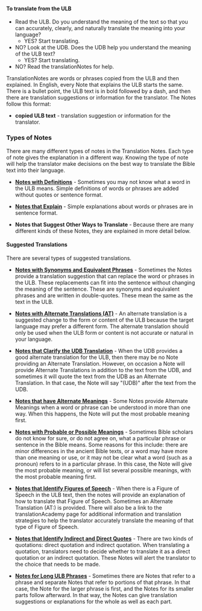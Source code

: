 
#### To translate from the ULB

* Read the ULB. Do you understand the meaning of the text so that you can accurately, clearly, and naturally translate the meaning into your language?
    * YES? Start translating.
* NO? Look at the UDB. Does the UDB help you understand the meaning of the ULB text?
    * YES? Start translating.
* NO? Read the translationNotes for help.

TranslationNotes are words or phrases copied from the ULB and then explained. In English, every Note that explains the ULB starts the same. There is a bullet point, the ULB text is in bold followed by a dash, and then there are translation suggestions or information for the translator. The Notes follow this format:

* **copied ULB text**  - translation suggestion or information for the translator.

### Types of Notes

There are many different types of notes in the Translation Notes. Each type of note gives the explanation in a different way. Knowing the type of note will help the translator make decisions on the best way to translate the Bible text into their language.

* **[Notes with Definitions](../resources-def/01.md)** - Sometimes you may not know what a word in the ULB means. Simple definitions of words or phrases are added without quotes or sentence format.

* **[Notes that Explain](../resources-eplain/01.md)** - Simple explanations about words or phrases are in sentence format.

* **Notes that Suggest Other Ways to Translate** - Because there are many different kinds of these Notes, they are explained in more detail below.

#### Suggested Translations

There are several types of suggested translations.

* **[Notes with Synonyms and Equivalent Phrases](../resources-synequi/01.md)** - Sometimes the Notes provide a translation suggestion that can replace the word or phrases in the ULB. These replacements can fit into the sentence without changing the meaning of the sentence. These are synonyms and equivalent phrases and are written in double-quotes. These mean the same as the text in the ULB.

* **[Notes with Alternate Translations (AT)](../resources-alter/01.md)** - An alternate translation is a suggested change to the form or content of the ULB because the target language may prefer a different form. The alternate translation should only be used when the ULB form or content is not accurate or natural in your language.

* **[Notes that Clarify the UDB Translation](../resources-clarify/01.md)** - When the UDB provides a good alternate translation for the ULB, then there may be no Note providing an Alternate Translation. However, on occasion a Note will provide Alternate Translations in addition to the text from the UDB, and sometimes it will quote the text from the UDB as an Alternate Translation. In that case, the Note will say "(UDB)" after the text from the UDB.

* **[Notes that have Alternate Meanings](../resources-alterm/01.md)** - Some Notes provide Alternate Meanings when a word or phrase can be understood in more than one way. When this happens, the Note will put the most probable meaning first.

* **[Notes with Probable or Possible Meanings](../resources-porp/01.md)** - Sometimes Bible scholars do not know for sure, or do not agree on, what a particular phrase or sentence in the Bible means. Some reasons for this include: there are minor differences in the ancient Bible texts, or a word may have more than one meaning or use, or it may not be clear what a word (such as a pronoun) refers to in a particular phrase. In this case, the Note will give the most probable meaning, or will list several possible meanings, with the most probable meaning first.

* **[Notes that Identify Figures of Speech](../resources-fofs/01.md)** - When there is a Figure of Speech in the ULB text, then the notes will provide an explanation of how to translate that Figure of Speech. Sometimes an Alternate Translation (AT:) is provided. There will also be a link to the translationAcademy page for additional information and translation strategies to help the translator accurately translate the meaning of that type of Figure of Speech.

* **[Notes that Identify Indirect and Direct Quotes](../resources-iordquote/01.md)** - There are two kinds of quotations: direct quotation and indirect quotation. When translating a quotation, translators need to decide whether to translate it as a direct quotation or an indirect quotation. These Notes will alert the translator to the choice that needs to be made.

* **[Notes for Long ULB Phrases](../resources-long/01.md)** - Sometimes there are Notes that refer to  a phrase and separate Notes that refer to portions of that phrase. In that case, the Note for the larger phrase is first, and the Notes for its smaller parts follow afterward. In that way, the Notes can give translation suggestions or explanations for the whole as well as each part.


